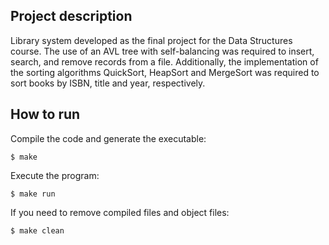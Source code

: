 ## Project description

Library system developed as the final project for the Data Structures course. The use of an AVL tree with self-balancing was required to insert, search, and remove records from a file. Additionally, the implementation of the sorting algorithms QuickSort, HeapSort and MergeSort was required to sort books by ISBN, title and year, respectively.

## How to run

Compile the code and generate the executable:

```
$ make
```

Execute the program:

```
$ make run
```

If you need to remove compiled files and object files:

```
$ make clean
```

